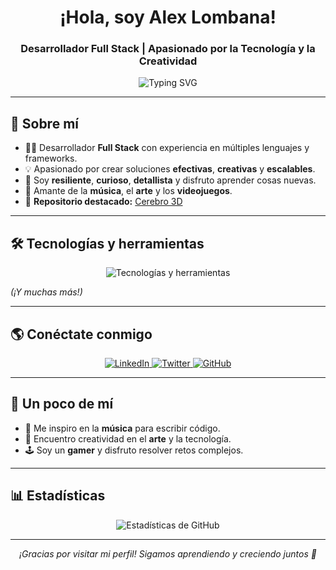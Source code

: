<h1 align="center">¡Hola, soy Alex Lombana!</h1>
<h3 align="center">Desarrollador Full Stack | Apasionado por la Tecnología y la Creatividad</h3>

<p align="center">
  <img src="https://readme-typing-svg.demolab.com?font=Fira+Code&size=22&pause=1000&color=00F700&center=true&vCenter=true&width=435&lines=Full+Stack+Developer;Entusiasta+de+la+innovación;Resiliente+y+determinado;Aprendiz+constante+y+colaborador" alt="Typing SVG" />
</p>

---

## 🚀 Sobre mí

- 👨‍💻 Desarrollador **Full Stack** con experiencia en múltiples lenguajes y frameworks.
- 💡 Apasionado por crear soluciones **efectivas**, **creativas** y **escalables**.
- 🎯 Soy **resiliente**, **curioso**, **detallista** y disfruto aprender cosas nuevas.
- 🎵 Amante de la **música**, el **arte** y los **videojuegos**.
- 🌟 **Repositorio destacado:** [Cerebro 3D](https://github.com/alexlombana0/cerebro3d)

---

## 🛠️ Tecnologías y herramientas

<p align="center">
  <img src="https://skillicons.dev/icons?i=python,js,java,html,css,react,nodejs,mysql,postgresql,git,github,docker,linux" alt="Tecnologías y herramientas" />
</p>

*(¡Y muchas más!)*

---

## 🌎 Conéctate conmigo

<p align="center">
  <a href="https://www.linkedin.com/in/sebastian-pava-lombana-736307268/" target="_blank">
    <img alt="LinkedIn" src="https://img.shields.io/badge/LinkedIn-0A66C2?style=for-the-badge&logo=linkedin&logoColor=white" />
  </a>
  <a href="https://x.com/ImAraziel" target="_blank">
    <img alt="Twitter" src="https://img.shields.io/badge/Twitter-1DA1F2?style=for-the-badge&logo=twitter&logoColor=white" />
  </a>
  <a href="https://github.com/alexlombana0" target="_blank">
    <img alt="GitHub" src="https://img.shields.io/badge/GitHub-000?style=for-the-badge&logo=github&logoColor=white" />
  </a>
</p>

---

## 🎵 Un poco de mí

- 🎸 Me inspiro en la **música** para escribir código.
- 🎨 Encuentro creatividad en el **arte** y la tecnología.
- 🕹️ Soy un **gamer** y disfruto resolver retos complejos.

---

## 📊 Estadísticas

<p align="center">
  <img src="https://github-readme-stats.vercel.app/api?username=alexlombana0&show_icons=true&theme=tokyonight&hide_border=true" alt="Estadísticas de GitHub" />
</p>

---

<p align="center">
  <em>¡Gracias por visitar mi perfil! Sigamos aprendiendo y creciendo juntos 🚀</em>
</p>
